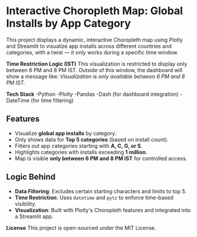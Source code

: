 # Interactive Choropleth Map: Global Installs by App Category

This project displays a dynamic, interactive Choropleth map using Plotly and Streamlit to visualize app installs across different countries and categories, with a twist — it only works during a specific time window.

**Time Restriction Logic (IST)**
This visualization is restricted to display only between 6 PM and 8 PM IST. Outside of this window, the dashboard will show a message like:
*Visualization is only available between 6 PM and 8 PM IST.*

**Tech Stack**
-Python
-Plotly
-Pandas
-Dash (for dashboard integration)
-DateTime (for time filtering)

## Features

- Visualize **global app installs** by category.
- Only shows data for **Top 5 categories** (based on install count).
- Filters out app categories starting with **A, C, G, or S**.
- Highlights categories with installs exceeding **1 million**.
- Map is visible **only between 6 PM and 8 PM IST** for controlled access.

## Logic Behind

- **Data Filtering**:
  Excludes certain starting characters and limits to top 5.
- **Time Restriction**:
  Uses `datetime` and `pytz` to enforce time-based visibility.
- **Visualization**:
  Built with Plotly's Choropleth features and integrated into a Streamlit app.

 **License**
This project is open-sourced under the MIT License. 
